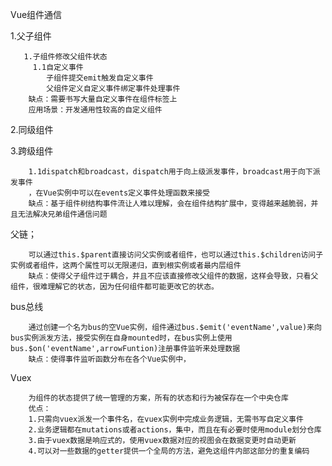 Vue组件通信

1.父子组件
       
       1.子组件修改父组件状态
         1.1自定义事件
            子组件提交emit触发自定义事件
            父组件定义自定义事件绑定事件处理事件
        缺点：需要书写大量自定义事件在组件标签上
        应用场景：开发通用性较高的自定义组件
2.同级组件

3.跨级组件

        1.1dispatch和broadcast，dispatch用于向上级派发事件，broadcast用于向下派发事件
        ，在Vue实例中可以在events定义事件处理函数来接受
        缺点：基于组件树结构事件流让人难以理解，会在组件结构扩展中，变得越来越脆弱，并且无法解决兄弟组件通信问题

父链；

        可以通过this.$parent直接访问父实例或者组件，也可以通过this.$children访问子实例或者组件，这两个属性可以无限递归，直到根实例或者最内层组件
        缺点：使得父子组件过于耦合，并且不应该直接修改父组件的数据，这样会导致，只看父组件，很难理解它的状态，因为任何组件都可能更改它的状态。
bus总线
        
        通过创建一个名为bus的空Vue实例，组件通过bus.$emit('eventName',value)来向bus实例派发方法，接受实例在自身mounted时，在bus实例上使用bus.$on('eventName',arrowFuntion)注册事件监听来处理数据
        缺点：使得事件监听函数分布在各个Vue实例中，

Vuex   

        为组件的状态提供了统一管理的方案，所有的状态和行为被保存在一个中央仓库
        优点：
        1.只需向vuex派发一个事件名，在vuex实例中完成业务逻辑，无需书写自定义事件
        2.业务逻辑都在mutations或者actions，集中，而且在有必要时使用module划分仓库
        3.由于vuex数据是响应式的，使用vuex数据对应的视图会在数据变更时自动更新
        4.可以对一些数据的getter提供一个全局的方法，避免这组件内部这部分的重复编码
                